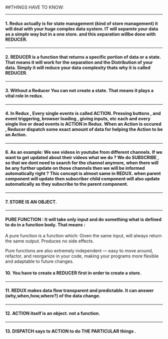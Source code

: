 
##THINGS HAVE TO KNOW: 
___

#### 1. Redux actually is for state management (kind of store management) it will deal with your huge complex data system. IT will separete your data as a simple way but in a one store. and this separation willbe done with REDUCER. 
___
#### 2. REDUCER is a function that returns a specific portion of data or a state. That means it will work for the separation and the Distribution of your data. Simply it will reduce your data complexity thats why it is called REDUCER.
___
#### 3. Without a Reducer You can not create a state. That means it plays a vital role in redux.
___
#### 4. In Redux , Every single events is called ACTION. Pressing buttons , and event triggering, browser loading , giving inputs, etc each and every single live or dead events is ACTION in Redux. When an Action is occured , Reducer dispatch some  exact amount of data for helping the Action to be an Action.
___
#### 6. As an example: We see videos in youtube from different channels. If we want to get updated about their videos what we do ? We do SUBSCRIBE , so that we dont need to search for the channel anymore, when there will be any further update on those channels then we will be informed automatically right ? This concept is almost same in REDUX. when parent component will update then subscriber child component will also update automatically as they subscribe to the parent component.
___
#### 7. STORE IS AN OBJECT.
___
#### PURE FUNCTION : It will take only input and do something what is defined to do in a function body. That means :
A pure function is a function which:
Given the same input, will always return the same output.
Produces no side effects.

Pure functions are also extremely independent — easy to move around, refactor, and reorganize in your code, making your programs more flexible and adaptable to future changes.

#### 10. You have to create a REDUCER first in order to create a store.
___
#### 11. REDUX makes data flow transparent and predictable. It can answer (why,when,how,where?) of the data change.
___

#### 12. ACTION itself is an object. not a function.
___
#### 13. DISPATCH says to ACTION to do THE PARTICULAR things .



   
